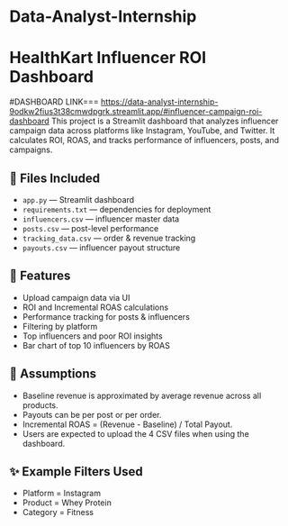 # Data-Analyst-Internship
# HealthKart Influencer ROI Dashboard
#DASHBOARD LINK=== https://data-analyst-internship-9odkw2fius3t38cmwdpgrk.streamlit.app/#influencer-campaign-roi-dashboard
This project is a Streamlit dashboard that analyzes influencer campaign data across platforms like Instagram, YouTube, and Twitter. It calculates ROI, ROAS, and tracks performance of influencers, posts, and campaigns.

## 📁 Files Included

- `app.py` — Streamlit dashboard
- `requirements.txt` — dependencies for deployment
- `influencers.csv` — influencer master data
- `posts.csv` — post-level performance
- `tracking_data.csv` — order & revenue tracking
- `payouts.csv` — influencer payout structure

## 🚀 Features

- Upload campaign data via UI
- ROI and Incremental ROAS calculations
- Performance tracking for posts & influencers
- Filtering by platform
- Top influencers and poor ROI insights
- Bar chart of top 10 influencers by ROAS


## 🧠 Assumptions

- Baseline revenue is approximated by average revenue across all products.
- Payouts can be per post or per order.
- Incremental ROAS = (Revenue - Baseline) / Total Payout.
- Users are expected to upload the 4 CSV files when using the dashboard.

## ✨ Example Filters Used

- Platform = Instagram
- Product = Whey Protein
- Category = Fitness
